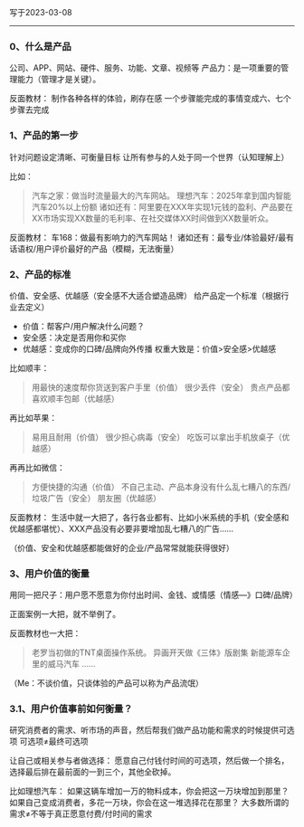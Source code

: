 写于2023-03-08

-----

### 0、什么是产品
公司、APP、网站、硬件、服务、功能、文章、视频等
产品力：是一项重要的管理能力（管理才是关键）。

反面教材：
制作各种各样的体验，刷存在感
一个步骤能完成的事情变成六、七个步骤去完成


### 1、产品的第一步
针对问题设定清晰、可衡量目标
让所有参与的人处于同一个世界（认知理解上）

比如：
>汽车之家：做当时流量最大的汽车网站。
>理想汽车：2025年拿到国内智能汽车20%以上份额
>诸如还有：阿里要在XXX年实现1元钱的盈利、产品要在XX市场实现XX数量的毛利率、在社交媒体XX时间做到XX数量听众。

反面教材：
车168：做最有影响力的汽车网站！
诸如还有：最专业/体验最好/最有话语权/用户评价最好的产品（模糊，无法衡量）


### 2、产品的标准
价值、安全感、优越感（安全感不大适合塑造品牌）
给产品定一个标准（根据行业去定义）

* 价值：帮客户/用户解决什么问题？
* 安全感：决定是否用你和买你
* 优越感：变成你的口碑/品牌向外传播
权重大致是：价值>安全感>优越感 

比如顺丰：
>用最快的速度帮你货送到客户手里（价值）
>很少丢件（安全）
>贵点产品都喜欢顺丰包邮（优越感）

再比如苹果：
>易用且耐用（价值）
>很少担心病毒（安全）
>吃饭可以拿出手机放桌子（优越感）

再再比如微信：
>方便快捷的沟通（价值）
>不自己主动、产品本身没有什么乱七糟八的东西/垃圾广告（安全）
>朋友圈（优越感）

反面教材：
生活中就一大把了，各行各业都有、比如小米系统的手机（安全感和优越感都堪忧）、XXX产品没有必要非要增加乱七糟八的广告……

（价值、安全和优越感都能做好的企业/产品常常就能获得很好）


### 3、用户价值的衡量
用同一把尺子：用户愿不愿意为你付出时间、金钱、或情感（情感—》口碑/品牌）

正面案例一大把，就不举例了。

反面教材也一大把：
>老罗当初做的TNT桌面操作系统。
异画开天做《三体》版剧集
新能源车企里的威马汽车
……

（Me：不谈价值，只谈体验的产品可以称为产品流氓）


### 3.1、用户价值事前如何衡量？
研究消费者的需求、听市场的声音，然后帮我们做产品功能和需求的时候提供可选项
可选项≠最终可选项

让自己或相关参与者做选择：
愿意自己付钱付时间的可选项，然后做一个排名，选择最后排在最前面的一到三个，其他全砍掉。

比如理想汽车：
如果这辆车增加一万的物料成本，你会把这一万块增加到那里？
如果自己变成消费者，多花一万块，你会在这一堆选择花在那里？
大多数所谓的需求≠不等于真正愿意付费/付时间的需求

